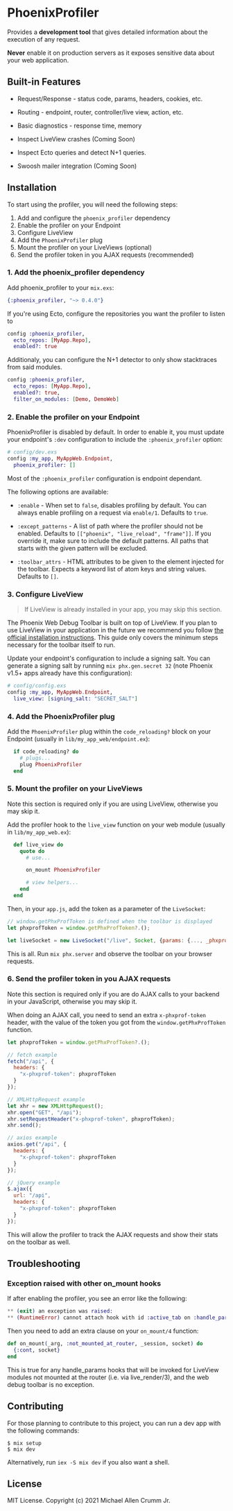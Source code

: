 # PhoenixProfiler

<!-- MDOC -->
Provides a **development tool** that gives detailed information about the execution of any request.

**Never** enable it on production servers as it exposes sensitive data about your web application.

## Built-in Features

* Request/Response - status code, params, headers, cookies, etc.

* Routing - endpoint, router, controller/live view, action, etc.

* Basic diagnostics - response time, memory

* Inspect LiveView crashes (Coming Soon)

* Inspect Ecto queries and detect N+1 queries.

* Swoosh mailer integration (Coming Soon)


<!-- * Custom elements TODO Document  -->

## Installation

To start using the profiler, you will need the following steps:

1. Add and configure the `phoenix_profiler` dependency
2. Enable the profiler on your Endpoint
3. Configure LiveView
4. Add the `PhoenixProfiler` plug
5. Mount the profiler on your LiveViews (optional)
6. Send the profiler token in you AJAX requests (recommended)
<!-- 7. Add the profiler page on your LiveDashboard (optional) -->

### 1. Add the phoenix_profiler dependency

Add phoenix_profiler to your `mix.exs`:

```elixir
{:phoenix_profiler, "~> 0.4.0"}
```

If you're using Ecto, configure the repositories you want the profiler to listen to

```elixir
config :phoenix_profiler,
  ecto_repos: [MyApp.Repo],
  enabled?: true
```

Additionaly, you can configure the N+1 detector to only show stacktraces from said modules.
```elixir
config :phoenix_profiler,
  ecto_repos: [MyApp.Repo],
  enabled?: true,
  filter_on_modules: [Demo, DemoWeb]
```

### 2. Enable the profiler on your Endpoint

PhoenixProfiler is disabled by default. In order to enable it,
you must update your endpoint's `:dev` configuration to include the
`:phoenix_profiler` option:

```elixir
# config/dev.exs
config :my_app, MyAppWeb.Endpoint,
  phoenix_profiler: []
```

Most of the `:phoenix_profiler` configuration is endpoint dependant.

The following options are available:

* `:enable` - When set to `false`, disables profiling by default. You can
  always enable profiling on a request via `enable/1`. Defaults to `true`.

* `:except_patterns` - A list of path where the profiler should not be
  enabled. Defaults to `[["phoenix", "live_reload", "frame"]]`. If you
  override it, make sure to include the default patterns. All paths
  that starts with the given pattern will be excluded.

* `:toolbar_attrs` - HTML attributes to be given to the element
  injected for the toolbar. Expects a keyword list of atom keys and
  string values. Defaults to `[]`.

### 3. Configure LiveView

> If LiveView is already installed in your app, you may skip this section.

The Phoenix Web Debug Toolbar is built on top of LiveView. If you plan to use LiveView in your application in the future we recommend you follow [the official installation instructions](https://hexdocs.pm/phoenix_live_view/installation.html).
This guide only covers the minimum steps necessary for the toolbar itself to run.

Update your endpoint's configuration to include a signing salt. You can generate a signing salt by running `mix phx.gen.secret 32` (note Phoenix v1.5+ apps already have this configuration):

```elixir
# config/config.exs
config :my_app, MyAppWeb.Endpoint,
  live_view: [signing_salt: "SECRET_SALT"]
```

### 4. Add the PhoenixProfiler plug

Add the `PhoenixProfiler` plug within the `code_reloading?`
block on your Endpoint (usually in `lib/my_app_web/endpoint.ex`):

```elixir
  if code_reloading? do
    # plugs...
    plug PhoenixProfiler
  end
```

### 5. Mount the profiler on your LiveViews

Note this section is required only if you are using LiveView, otherwise you may skip it.

Add the profiler hook to the `live_view` function on your
web module (usually in `lib/my_app_web.ex`):

```elixir
  def live_view do
    quote do
      # use...

      on_mount PhoenixProfiler

      # view helpers...
    end
  end
```

Then, in your `app.js`, add the token as a parameter of the `LiveSocket`:

```javascript
// window.getPhxProfToken is defined when the toolbar is displayed
let phxprofToken = window.getPhxProfToken?.();

let liveSocket = new LiveSocket("/live", Socket, {params: {..., _phxprof_token: phxprofToken}})
```

This is all. Run `mix phx.server` and observe the toolbar on your browser requests.

### 6. Send the profiler token in you AJAX requests

Note this section is required only if you are do AJAX calls to your backend in your JavaScript, otherwise you may skip it.

When doing an AJAX call, you need to send an extra `x-phxprof-token` header, with the value of the token you got from the `window.getPhxProfToken` function.

```javascript
let phxprofToken = window.getPhxProfToken?.();

// fetch example
fetch("/api", {
  headers: {
    "x-phxprof-token": phxprofToken
  }
});

// XMLHttpRequest example
let xhr = new XMLHttpRequest();
xhr.open("GET", "/api");
xhr.setRequestHeader("x-phxprof-token", phxprofToken);
xhr.send();

// axios example
axios.get("/api", {
  headers: {
    "x-phxprof-token": phxprofToken
  }
});

// jQuery example
$.ajax({
  url: "/api",
  headers: {
    "x-phxprof-token": phxprofToken
  }
});
```

This will allow the profiler to track the AJAX requests and show their stats on the toolbar as well.

<!--
### 7. Add the profiler page on your LiveDashboard (optional)

Note this section is required for the LiveDashboard integration. If you are
not using LiveDashboard, you may technically skip this step, although it is
highly recommended that you
[install LiveDashboard](https://hexdocs.pm/phoenix_live_dashboard/Phoenix.LiveDashboard.html#module-installation)
to enjoy all the features of PhoenixProfiler.

Add the dashboard definition to the list of `:additional_pages` on
the [`live_dashboard`](`Phoenix.LiveDashboard.Router.live_dashboard/2`) macro
in your router (usually in `lib/my_app_web/router.ex`):

```elixir
live_dashboard "/dashboard",
  additional_pages: [
    _profiler: {PhoenixProfiler.Dashboard, []}
    # additional pages...
  ]
```
-->

## Troubleshooting

### Exception raised with other on_mount hooks

If after enabling the profiler, you see an error like the
following:

```elixir
** (exit) an exception was raised:
** (RuntimeError) cannot attach hook with id :active_tab on :handle_params because the view was not mounted at the router with the live/3 macro
```

Then you need to add an extra clause on your `on_mount/4` function:

```elixir
def on_mount(_arg, :not_mounted_at_router, _session, socket) do
  {:cont, socket}
end
```

This is true for any handle_params hooks that will be invoked
for LiveView modules not mounted at the router (i.e. via
live_render/3), and the web debug toolbar is no exception.

<!-- MDOC -->

## Contributing

For those planning to contribute to this project, you can run a dev app with the following commands:

    $ mix setup
    $ mix dev

Alternatively, run `iex -S mix dev` if you also want a shell.

## License

MIT License. Copyright (c) 2021 Michael Allen Crumm Jr.
